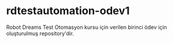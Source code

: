 # rdtestautomation-odev1
Robot Dreams Test Otomasyon kursu için verilen birinci ödev için oluşturulmuş repository'dir.
